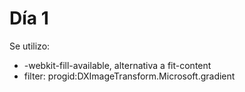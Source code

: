 # Día 1

Se utilizo:

- -webkit-fill-available, alternativa a fit-content
- filter: progid:DXImageTransform.Microsoft.gradient